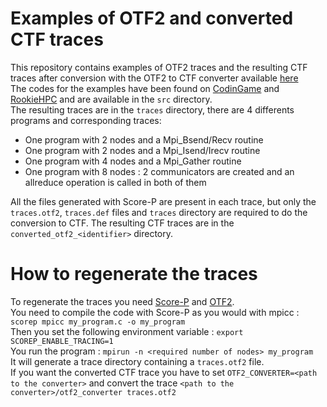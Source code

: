 # Examples of OTF2 and converted CTF traces   
This repository contains examples of OTF2 traces and the resulting CTF traces after conversion with the OTF2 to CTF converter available [here](https://github.com/dorsal-lab/OTF2-to-CTF-converter)  
The codes for the examples have been found on [CodinGame](https://www.codingame.com) and [RookieHPC](https://www.rookiehpc.com/) and are available in the ```src``` directory.  
The resulting traces are in the ```traces``` directory, there are 4 differents programs and corresponding traces: 
- One program with 2 nodes and a Mpi_Bsend/Recv routine
- One program with 2 nodes and a Mpi_Isend/Irecv routine
- One program with 4 nodes and a Mpi_Gather routine
- One program with 8 nodes : 2 communicators are created and an allreduce operation is called in both of them

All the files generated with Score-P are present in each trace, but only the ```traces.otf2```, ```traces.def``` files and ```traces``` directory are required to do the conversion to CTF. The resulting CTF traces are in the ```converted_otf2_<identifier>``` directory.

# How to regenerate the traces
To regenerate the traces you need [Score-P](https://perftools.pages.jsc.fz-juelich.de/cicd/scorep/tags/scorep-7.0/html/index.html) and [OTF2](http://perftools.pages.jsc.fz-juelich.de/cicd/otf2/tags/otf2-2.3/otf2-2.3.tar.gz).  
You need to compile the code with Score-P as you would with mpicc : ```scorep mpicc my_program.c -o my_program```  
Then you set the following environment variable : ```export SCOREP_ENABLE_TRACING=1```  
You run the program :  ```mpirun -n <required number of nodes> my_program```  
It will generate a trace directory containing a ```traces.otf2``` file.  
If you want the converted CTF trace you have to set ```OTF2_CONVERTER=<path to the converter>``` and convert the trace ```<path to the converter>/otf2_converter traces.otf2```


